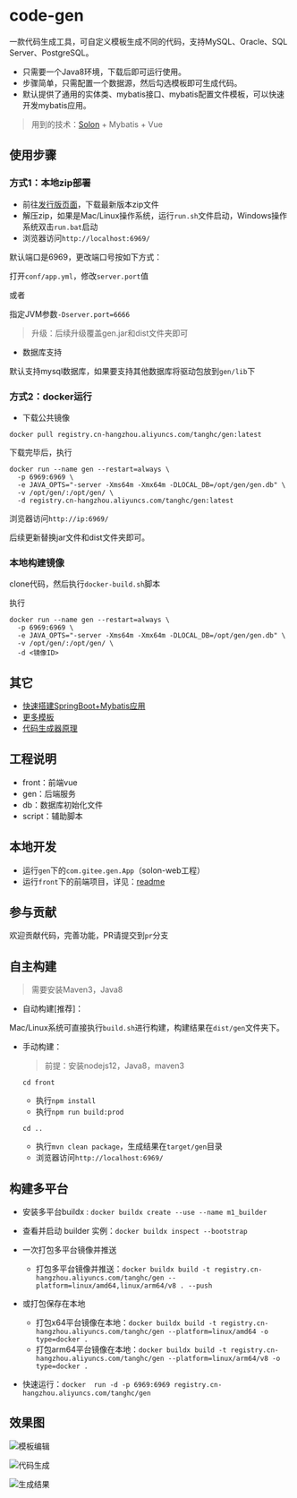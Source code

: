 # code-gen

一款代码生成工具，可自定义模板生成不同的代码，支持MySQL、Oracle、SQL Server、PostgreSQL。

- 只需要一个Java8环境，下载后即可运行使用。
- 步骤简单，只需配置一个数据源，然后勾选模板即可生成代码。
- 默认提供了通用的实体类、mybatis接口、mybatis配置文件模板，可以快速开发mybatis应用。

> 用到的技术：[Solon](https://solon.noear.org/) + Mybatis + Vue

## 使用步骤

### 方式1：本地zip部署

- 前往[发行版页面](https://gitee.com/durcframework/code-gen/releases)，下载最新版本zip文件
- 解压zip，如果是Mac/Linux操作系统，运行`run.sh`文件启动，Windows操作系统双击`run.bat`启动
- 浏览器访问`http://localhost:6969/`

默认端口是6969，更改端口号按如下方式：

打开`conf/app.yml`，修改`server.port`值

或者

指定JVM参数`-Dserver.port=6666`

> 升级：后续升级覆盖gen.jar和dist文件夹即可

- 数据库支持

默认支持mysql数据库，如果要支持其他数据库将驱动包放到`gen/lib`下

### 方式2：docker运行

- 下载公共镜像

`docker pull registry.cn-hangzhou.aliyuncs.com/tanghc/gen:latest`

下载完毕后，执行

```shell
docker run --name gen --restart=always \
  -p 6969:6969 \
  -e JAVA_OPTS="-server -Xms64m -Xmx64m -DLOCAL_DB=/opt/gen/gen.db" \
  -v /opt/gen/:/opt/gen/ \
  -d registry.cn-hangzhou.aliyuncs.com/tanghc/gen:latest
```

浏览器访问`http://ip:6969/`

后续更新替换jar文件和dist文件夹即可。


### 本地构建镜像


clone代码，然后执行`docker-build.sh`脚本

执行

```shell
docker run --name gen --restart=always \
  -p 6969:6969 \
  -e JAVA_OPTS="-server -Xms64m -Xmx64m -DLOCAL_DB=/opt/gen/gen.db" \
  -v /opt/gen/:/opt/gen/ \
  -d <镜像ID>
```

## 其它

- [快速搭建SpringBoot+Mybatis应用](https://gitee.com/durcframework/code-gen/wikis/pages?sort_id=2478942&doc_id=27724)
- [更多模板](https://gitee.com/durcframework/code-gen/wikis/pages?sort_id=2979234&doc_id=27724)
- [代码生成器原理](https://gitee.com/durcframework/code-gen/wikis/pages?sort_id=3287812&doc_id=27724)

## 工程说明

- front：前端vue
- gen：后端服务
- db：数据库初始化文件
- script：辅助脚本

## 本地开发

- 运行`gen`下的`com.gitee.gen.App`（solon-web工程）
- 运行`front`下的前端项目，详见：[readme](./front/README.md)

## 参与贡献

欢迎贡献代码，完善功能，PR请提交到`pr`分支

## 自主构建

> 需要安装Maven3，Java8

- 自动构建[推荐]：

Mac/Linux系统可直接执行`build.sh`进行构建，构建结果在`dist/gen`文件夹下。

- 手动构建：
  
    > 前提：安装nodejs12，Java8，maven3

    `cd front`
    
    - 执行`npm install`
    - 执行`npm run build:prod`
    
    `cd ..`
    
    - 执行`mvn clean package`，生成结果在`target/gen`目录
    - 浏览器访问`http://localhost:6969/`
## 构建多平台

  - 安装多平台buildx : `docker buildx create --use --name m1_builder`

  - 查看并启动 builder 实例：`docker buildx inspect --bootstrap` 

  - 一次打包多平台镜像并推送
    - 打包多平台镜像并推送：`docker buildx build -t registry.cn-hangzhou.aliyuncs.com/tanghc/gen --platform=linux/amd64,linux/arm64/v8 . --push`
  - 或打包保存在本地
    - 打包x64平台镜像在本地：`docker buildx build -t registry.cn-hangzhou.aliyuncs.com/tanghc/gen --platform=linux/amd64 -o type=docker .`
    - 打包arm64平台镜像在本地：`docker buildx build -t registry.cn-hangzhou.aliyuncs.com/tanghc/gen --platform=linux/arm64/v8 -o type=docker .`
  - 快速运行：`docker  run -d -p 6969:6969 registry.cn-hangzhou.aliyuncs.com/tanghc/gen`

## 效果图

![模板编辑](https://foruda.gitee.com/images/1707207449352876614/1384dfef_332975.png "gen-tpl.png")

![代码生成](https://images.gitee.com/uploads/images/2020/0724/180853_df66e76d_332975.png "gen7.png")

![生成结果](https://images.gitee.com/uploads/images/2020/0731/085506_9d66201f_332975.png "gen8.png")
